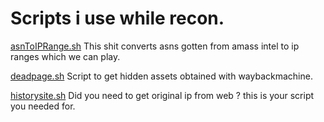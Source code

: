 # Scripts i use while recon.


[asnToIPRange.sh](https://github.com/kr0t3/scripts/blob/master/asnToIPRange.sh  "asnToIPRange.sh") This shit converts asns gotten from amass intel to ip ranges which we can play.


[deadpage.sh](https://github.com/kr0t3/scripts/blob/master/deadpage.sh "deadpage.sh") Script to get hidden assets obtained with waybackmachine.


[historysite.sh](https://github.com/kr0t3/scripts/blob/master/historysite.sh "historysite.sh") Did  you need to get original ip from web ? this is your script you needed for.

